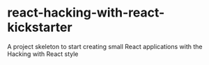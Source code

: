 # react-hacking-with-react-kickstarter
A project skeleton to start creating small React applications with the Hacking with React style
